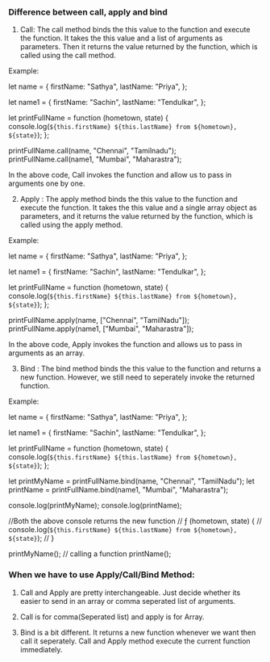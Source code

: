 ### Difference between call, apply and bind

1. Call: The call method binds the this value to the function and execute the function. It takes the this value and a list of arguments as parameters. Then it returns the value returned by the function, which is called using the call method.

Example:

let name = {
firstName: "Sathya",
lastName: "Priya",
};

let name1 = {
firstName: "Sachin",
lastName: "Tendulkar",
};

let printFullName = function (hometown, state) {
console.log(`${this.firstName} ${this.lastName} from ${hometown}, ${state}`);
};

printFullName.call(name, "Chennai", "Tamilnadu");
printFullName.call(name1, "Mumbai", "Maharastra");

In the above code, Call invokes the function and allow us to pass in arguments one by one.

2. Apply : The apply method binds the this value to the function and execute the function. It takes the this value and a single array object as parameters, and it returns the value returned by the function, which is called using the apply method.

Example:

let name = {
firstName: "Sathya",
lastName: "Priya",
};

let name1 = {
firstName: "Sachin",
lastName: "Tendulkar",
};

let printFullName = function (hometown, state) {
console.log(`${this.firstName} ${this.lastName} from ${hometown}, ${state}`);
};

printFullName.apply(name, ["Chennai", "TamilNadu"]);
printFullName.apply(name1, ["Mumbai", "Maharastra"]);

In the above code, Apply invokes the function and allows us to pass in arguments as an array.

3. Bind : The bind method binds the this value to the function and returns a new function. However, we still need to seperately invoke the returned function.

Example:

let name = {
firstName: "Sathya",
lastName: "Priya",
};

let name1 = {
firstName: "Sachin",
lastName: "Tendulkar",
};

let printFullName = function (hometown, state) {
console.log(`${this.firstName} ${this.lastName} from ${hometown}, ${state}`);
};

let printMyName = printFullName.bind(name, "Chennai", "TamilNadu");
let printName = printFullName.bind(name1, "Mumbai", "Maharastra");

console.log(printMyName);
console.log(printName);

//Both the above console returns the new function
// ƒ (hometown, state) {
// console.log(`${this.firstName} ${this.lastName} from ${hometown}, ${state}`);
// }

printMyName(); // calling a function
printName();

### When we have to use Apply/Call/Bind Method:

1.  Call and Apply are pretty interchangeable. Just decide whether its easier to send in an array or comma seperated list of arguments.

2.  Call is for comma(Seperated list) and apply is for Array.

3.  Bind is a bit different. It returns a new function whenever we want then call it seperately. Call and Apply method execute the current function immediately.
